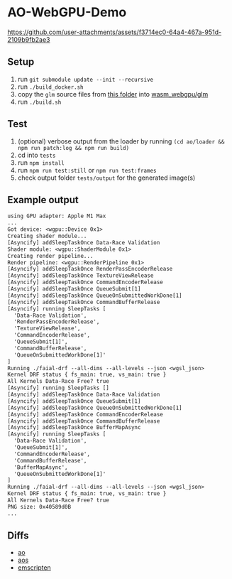 # AO-WebGPU-Demo

https://github.com/user-attachments/assets/f3714ec0-64a4-467a-951d-2109b9fb2ae3

## Setup

1. run `git submodule update --init --recursive`
2. run `./build_docker.sh`
3. copy the `glm` source files from [this folder](https://github.com/g-truc/glm/tree/master/glm) into [wasm_webgpu/glm](wasm_webgpu/glm)
4. run `./build.sh`

## Test

1. (optional) verbose output from the loader by running `(cd ao/loader && npm run patch:log && npm run build)`
2. cd into `tests`
3. run `npm install`
4. run `npm run test:still` or `npm run test:frames`
5. check output folder `tests/output` for the generated image(s)

## Example output

```txt
using GPU adapter: Apple M1 Max
...
Got device: <wgpu::Device 0x1>
Creating shader module...
[Asyncify] addSleepTaskOnce Data-Race Validation
Shader module: <wgpu::ShaderModule 0x1>
Creating render pipeline...
Render pipeline: <wgpu::RenderPipeline 0x1>
[Asyncify] addSleepTaskOnce RenderPassEncoderRelease
[Asyncify] addSleepTaskOnce TextureViewRelease
[Asyncify] addSleepTaskOnce CommandEncoderRelease
[Asyncify] addSleepTaskOnce QueueSubmit[1]
[Asyncify] addSleepTaskOnce QueueOnSubmittedWorkDone[1]
[Asyncify] addSleepTaskOnce CommandBufferRelease
[Asyncify] running SleepTasks [
  'Data-Race Validation',
  'RenderPassEncoderRelease',
  'TextureViewRelease',
  'CommandEncoderRelease',
  'QueueSubmit[1]',
  'CommandBufferRelease',
  'QueueOnSubmittedWorkDone[1]'
]
Running ./faial-drf --all-dims --all-levels --json <wgsl_json>
Kernel DRF status { fs_main: true, vs_main: true }
All Kernels Data-Race Free? true
[Asyncify] running SleepTasks []
[Asyncify] addSleepTaskOnce Data-Race Validation
[Asyncify] addSleepTaskOnce QueueSubmit[1]
[Asyncify] addSleepTaskOnce QueueOnSubmittedWorkDone[1]
[Asyncify] addSleepTaskOnce CommandEncoderRelease
[Asyncify] addSleepTaskOnce CommandBufferRelease
[Asyncify] addSleepTaskOnce BufferMapAsync
[Asyncify] running SleepTasks [
  'Data-Race Validation',
  'QueueSubmit[1]',
  'CommandEncoderRelease',
  'CommandBufferRelease',
  'BufferMapAsync',
  'QueueOnSubmittedWorkDone[1]'
]
Running ./faial-drf --all-dims --all-levels --json <wgsl_json>
Kernel DRF status { fs_main: true, vs_main: true }
All Kernels Data-Race Free? true
PNG size: 0x40589d0B
...
```

## Diffs

- [ao](https://github.com/permaweb/ao/compare/main...elliotsayes:ao:webgpu)
- [aos](https://github.com/permaweb/aos/compare/main...elliotsayes:aos:webgpu)
- [emscripten](https://github.com/emscripten-core/emscripten/compare/main...elliotsayes:emscripten:webgpu-sync)
